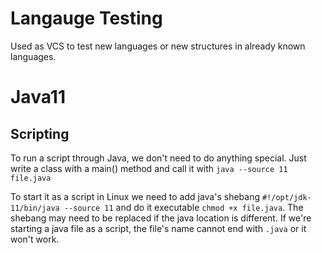# Langauge Testing
Used as VCS to test new languages or new structures in already known languages.

# Java11
## Scripting
To run a script through Java, we don't need to do anything special. Just write a class with a main() method and call it with `java --source 11 file.java`  

To start it as a script in Linux we need to add java's shebang `#!/opt/jdk-11/bin/java --source 11` and do it executable `chmod +x file.java`. The shebang may need to be replaced if the java location is different. If we're starting a java file as a script, the file's name cannot end with `.java` or it won't work.
